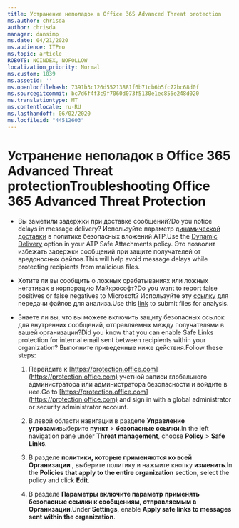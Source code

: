 ```yaml
---
title: Устранение неполадок в Office 365 Advanced Threat protection
ms.author: chrisda
author: chrisda
manager: dansimp
ms.date: 04/21/2020
ms.audience: ITPro
ms.topic: article
ROBOTS: NOINDEX, NOFOLLOW
localization_priority: Normal
ms.custom: 1039
ms.assetid: ''
ms.openlocfilehash: 7391b3c126d55213881f6b71cb6b5fc72bc68d0f
ms.sourcegitcommit: bc7d6f4f3c9f7060d073f5130e1ec856e248d020
ms.translationtype: MT
ms.contentlocale: ru-RU
ms.lasthandoff: 06/02/2020
ms.locfileid: "44512603"
---
```

# <a name="troubleshooting-office-365-advanced-threat-protection"></a><span data-ttu-id="2008d-102">Устранение неполадок в Office 365 Advanced Threat protection</span><span class="sxs-lookup"><span data-stu-id="2008d-102">Troubleshooting Office 365 Advanced Threat Protection</span></span>

- <span data-ttu-id="2008d-103">Вы заметили задержки при доставке сообщений?</span><span class="sxs-lookup"><span data-stu-id="2008d-103">Do you notice delays in message delivery?</span></span> <span data-ttu-id="2008d-104">Используйте параметр [динамической доставки](https://docs.microsoft.com/microsoft-365/security/office-365-security/dynamic-delivery-and-previewing) в политике безопасных вложений ATP.</span><span class="sxs-lookup"><span data-stu-id="2008d-104">Use the [Dynamic Delivery](https://docs.microsoft.com/microsoft-365/security/office-365-security/dynamic-delivery-and-previewing) option in your ATP Safe Attachments policy.</span></span> <span data-ttu-id="2008d-105">Это позволит избежать задержки сообщений при защите получателей от вредоносных файлов.</span><span class="sxs-lookup"><span data-stu-id="2008d-105">This will help avoid message delays while protecting recipients from malicious files.</span></span>

- <span data-ttu-id="2008d-106">Хотите ли вы сообщить о ложных срабатываниях или ложных негативах в корпорацию Майкрософт?</span><span class="sxs-lookup"><span data-stu-id="2008d-106">Do you want to report false positives or false negatives to Microsoft?</span></span> <span data-ttu-id="2008d-107">Используйте эту [ссылку](https://www.microsoft.com/wdsi/filesubmission/) для передачи файлов для анализа.</span><span class="sxs-lookup"><span data-stu-id="2008d-107">Use this [link](https://www.microsoft.com/wdsi/filesubmission/) to submit files for analysis.</span></span>

- <span data-ttu-id="2008d-108">Знаете ли вы, что вы можете включить защиту безопасных ссылок для внутренних сообщений, отправляемых между получателями в вашей организации?</span><span class="sxs-lookup"><span data-stu-id="2008d-108">Did you know that you can enable Safe Links protection for internal email sent between recipients within your organization?</span></span> <span data-ttu-id="2008d-109">Выполните приведенные ниже действия.</span><span class="sxs-lookup"><span data-stu-id="2008d-109">Follow these steps:</span></span>

  1. <span data-ttu-id="2008d-110">Перейдите к [https://protection.office.com](https://protection.office.com) учетной записи глобального администратора или администратора безопасности и войдите в нее.</span><span class="sxs-lookup"><span data-stu-id="2008d-110">Go to [https://protection.office.com](https://protection.office.com) and sign in with a global administrator or security administrator account.</span></span>

  2. <span data-ttu-id="2008d-111">В левой области навигации в разделе **Управление угрозами**выберите **пункт** \> **безопасные ссылки**.</span><span class="sxs-lookup"><span data-stu-id="2008d-111">In the left navigation pane under **Threat management**, choose **Policy** \> **Safe Links**.</span></span>

  3. <span data-ttu-id="2008d-112">В разделе **политики, которые применяются ко всей Организации** , выберите политику и нажмите кнопку **изменить**.</span><span class="sxs-lookup"><span data-stu-id="2008d-112">In the **Policies that apply to the entire organization** section, select the policy and click **Edit**.</span></span>

  4. <span data-ttu-id="2008d-113">В разделе **Параметры включите параметр** **применять безопасные ссылки к сообщениям, отправляемым в Организации**.</span><span class="sxs-lookup"><span data-stu-id="2008d-113">Under **Settings**, enable **Apply safe links to messages sent within the organization**.</span></span>
